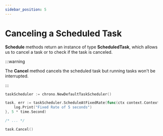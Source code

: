 ```yaml
---
sidebar_position: 5
---
```


# Canceling a Scheduled Task

**Schedule** methods return an instance of type **ScheduledTask**, which allows us to cancel a task or to check if the task is canceled. 


:::warning

The **Cancel** method cancels the scheduled task but running tasks won't be interrupted.

:::

```go
taskScheduler := chrono.NewDefaultTaskScheduler()

task, err := taskScheduler.ScheduleAtFixedRate(func(ctx context.Context) {
    log.Print("Fixed Rate of 5 seconds")
}, 5 * time.Second)

/* ... */

task.Cancel()
```
